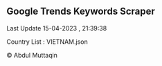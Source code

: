 

## Google Trends Keywords Scraper 
 
Last Update 15-04-2023 , 21:39:38

Country List :
VIETNAM.json



© Abdul Muttaqin 
